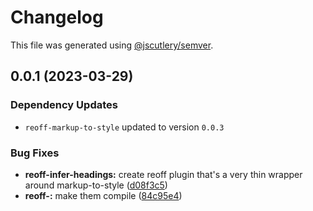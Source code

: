 # Changelog

This file was generated using [@jscutlery/semver](https://github.com/jscutlery/semver).

## 0.0.1 (2023-03-29)

### Dependency Updates

* `reoff-markup-to-style` updated to version `0.0.3`

### Bug Fixes

* **reoff-infer-headings:** create reoff plugin that's a very thin wrapper around markup-to-style ([d08f3c5](https://github.com/TrialAndErrorOrg/parsers/commit/d08f3c508f6fb6f897f45294c1ab3ab8618299f8))
* **reoff-:** make them compile ([84c95e4](https://github.com/TrialAndErrorOrg/parsers/commit/84c95e4ced2556b03d3fa61fabebba7439a57029))
